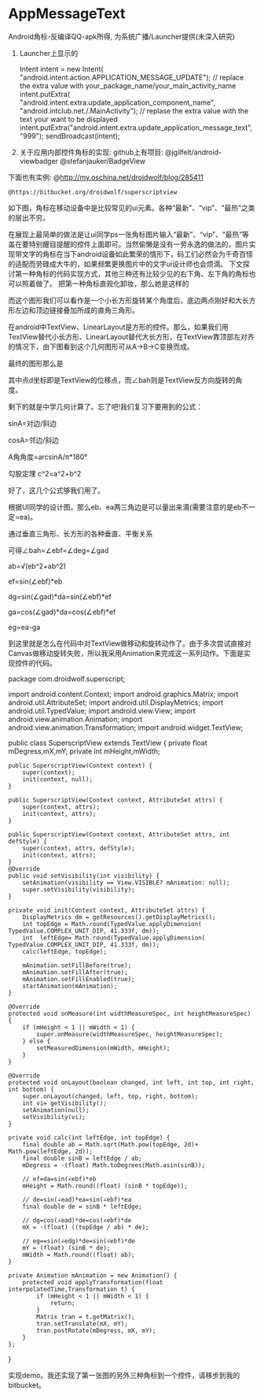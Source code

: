 AppMessageText
==============

Android角标-反编译QQ-apk所得, 为系统广播/Launcher提供(未深入研究)


1. Launcher上显示的
  
    Intent intent = new Intent(
				"android.intent.action.APPLICATION_MESSAGE_UPDATE");
		// replace the extra value with your_package_name/your_main_activity_name
		intent.putExtra(
				"android.intent.extra.update_application_component_name",
				"android.intclub.net./.MainActivity");
		// replase the extra value with the text your want to be displayed
		intent.putExtra("android.intent.extra.update_application_message_text",
				"999");
		sendBroadcast(intent);




2. 关于应用内部控件角标的实现:
github上有项目: 
	@jgilfelt/android-viewbadger
	@stefanjauker/BadgeView


下面也有实例:
	@http://my.oschina.net/droidwolf/blog/285411
	
	@https://bitbucket.org/droidwolf/superscriptview
		
如下图，角标在移动设备中是比较常见的ui元素。各种“最新”、“vip”、“最热”之类的层出不穷。

   

   在展现上最简单的做法是让ui同学ps一张角标图片输入“最新”、“vip”、“最热”等盖在要特别醒目提醒的控件上面即可。当然偷懒是没有一劳永逸的做法的，图片实现带文字的角标在当下android设备如此繁荣的情形下，码工们必然会为千奇百怪的适配而劳碌成大牛的，如果频繁更换图片中的文字ui设计师也会烦滴。
    下文探讨第一种角标的代码实现方式，其他三种还有比较少见的右下角、左下角的角标也可以照着做了。
   把第一种角标直观化卸妆，那么她是这样的
       

   而这个图形我们可以看作是一个小长方形旋转某个角度后，底边两点刚好和大长方形左边和顶边链接叠加所成的直角三角形。

   在android中TextView、LinearLayout是方形的控件。那么，如果我们用TextView替代小长方形、LinearLayout替代大长方形，在TextView靠顶部左对齐的情况下，由下图看到这个几何图形可从A->B->C变换而成。

  

   最终的图形那么是

  

  其中点d坐标即是TextView的位移点，而∠bah则是TextView反方向旋转的角度。

  剩下的就是中学几何计算了。忘了吧!我们复习下要用到的公式：

  sinA=对边/斜边

  cosA=邻边/斜边

  A角角度=arcsinA/π*180&deg;

  勾股定理 c^2=a^2+b^2

  好了，这几个公式够我们用了。

 

   根据UI同学的设计图，那么eb、ea两三角边是可以量出来滴(需要注意的是eb不一定=ea)。

通过垂直三角形、长方形的各种垂直、平衡关系

可得∠bah=∠ebf=∠deg=∠gad

ab=√(eb^2+ab^2)

ef=sin(∠ebf)*eb

dg=sin(∠gad)*da=sin(∠ebf)*ef

ga=cos(∠gad)*da=cos(∠ebf)*ef

eg=ea-ga

  到这里就是怎么在代码中对TextView做移动和旋转动作了。由于多次尝试直接对Canvas做移动旋转失败，所以我采用Animation来完成这一系列动作。下面是实现控件的代码。

	
package com.droidwolf.superscript;

 
import android.content.Context;
import android.graphics.Matrix;
import android.util.AttributeSet;
import android.util.DisplayMetrics;
import android.util.TypedValue;
import android.view.View;
import android.view.animation.Animation;
import android.view.animation.Transformation;
import android.widget.TextView;

public class SuperscriptView extends TextView {
    private float mDegress,mX,mY;
    private int mHeight,mWidth;
     
    public SuperscriptView(Context context) {
        super(context);
        init(context, null);
    }
 
    public SuperscriptView(Context context, AttributeSet attrs) {
        super(context, attrs);
        init(context, attrs);
    }
 
    public SuperscriptView(Context context, AttributeSet attrs, int defStyle) {
        super(context, attrs, defStyle);
        init(context, attrs);
    }
    @Override
    public void setVisibility(int visibility) {
        setAnimation(visibility == View.VISIBLE? mAnimation: null);
        super.setVisibility(visibility);
    }
 
    private void init(Context context, AttributeSet attrs) {
        DisplayMetrics dm = getResources().getDisplayMetrics();
        int topEdge = Math.round(TypedValue.applyDimension( TypedValue.COMPLEX_UNIT_DIP, 41.333f, dm));
        int  leftEdge= Math.round(TypedValue.applyDimension( TypedValue.COMPLEX_UNIT_DIP, 41.333f, dm));
        calc(leftEdge, topEdge);
 
        mAnimation.setFillBefore(true);
        mAnimation.setFillAfter(true);
        mAnimation.setFillEnabled(true);
        startAnimation(mAnimation);
    }
 
    @Override
    protected void onMeasure(int widthMeasureSpec, int heightMeasureSpec) {
        if (mHeight < 1 || mWidth < 1) {
            super.onMeasure(widthMeasureSpec, heightMeasureSpec);
        } else {
            setMeasuredDimension(mWidth, mHeight);
        }
    }
 
    @Override
    protected void onLayout(boolean changed, int left, int top, int right, int bottom) {
        super.onLayout(changed, left, top, right, bottom);
        int vi= getVisibility();
        setAnimation(null);
        setVisibility(vi);
    }
     
    private void calc(int leftEdge, int topEdge) {
        final double ab = Math.sqrt(Math.pow(topEdge, 2d)+ Math.pow(leftEdge, 2d));
        final double sinB = leftEdge / ab;
        mDegress = -(float) Math.toDegrees(Math.asin(sinB));
 
        // ef=da=sin(∠ebf)*eb
        mHeight = Math.round((float) (sinB * topEdge));
 
        // de=sin(∠ead)*ea=sin(∠ebf)*ea
        final double de = sinB * leftEdge;
 
        // dg=cos(∠ead)*de=cos(∠ebf)*de
        mX = -(float) ((topEdge / ab) * de);
 
        // eg==sin(∠edg)*de=sin(∠ebf)*de
        mY = (float) (sinB * de);
        mWidth = Math.round((float) ab);
    }
 
    private Animation mAnimation = new Animation() {
        protected void applyTransformation(float interpolatedTime,Transformation t) {
            if (mHeight < 1 || mWidth < 1) {
                return;
            }
            Matrix tran = t.getMatrix();
            tran.setTranslate(mX, mY);
            tran.postRotate(mDegress, mX, mY);
        }
    };
}

 

   实现demo。我还实现了第一张图的另外三种角标到一个控件，请移步到我的bitbucket。
